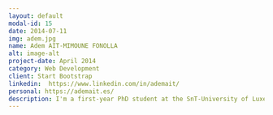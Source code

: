 ```yaml
---
layout: default
modal-id: 15
date: 2014-07-11
img: adem.jpg
name: Adem AIT-MIMOUNE FONOLLA
alt: image-alt
project-date: April 2014
category: Web Development
client: Start Bootstrap
linkedin:  https://www.linkedin.com/in/ademait/
personal: https://ademait.es/ 
description: I'm a first-year PhD student at the SnT-University of Luxembourg. Before, I have been a research assistant for three years at the Universitat Oberta de Catalunya (UOC), where I have been working on software engineering topics such as empirical analysis,  modelling, mining software repositories or data analysis. I completed my studies in Barcelona, Spain (MSc in Data Science & BSc in Computer Science)
---
```

